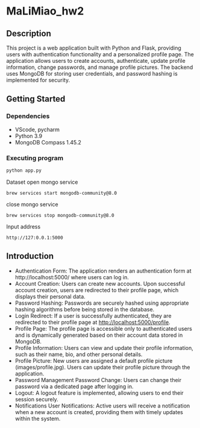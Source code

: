 # MaLiMiao_hw2
## Description
This project is a web application built with Python and Flask, providing users with authentication functionality and a personalized profile page. The application allows users to create accounts, authenticate, update profile information, change passwords, and manage profile pictures. The backend uses MongoDB for storing user credentials, and password hashing is implemented for security.
  
## Getting Started
### Dependencies
- VScode, pycharm
- Python 3.9
- MongoDB Compass 1.45.2
### Executing program
```python
python app.py
```
Dataset
 open mongo service
```
brew services start mongodb-community@8.0
```
 close mongo service
```
brew services stop mongodb-community@8.0
```

Input address
```
http://127:0.0.1:5000
```

## Introduction
- Authentication Form: The application renders an authentication form at http://localhost:5000/ where users can log in.
- Account Creation: Users can create new accounts. Upon successful account creation, users are redirected to their profile page, which displays their personal data.
- Password Hashing: Passwords are securely hashed using appropriate hashing algorithms before being stored in the database.
- Login Redirect: If a user is successfully authenticated, they are redirected to their profile page at [http://localhost:5000/profile](http://localhost:5000/profile).
- Profile Page: The profile page is accessible only to authenticated users and is dynamically generated based on their account data stored in MongoDB.
- Profile Information: Users can view and update their profile information, such as their name, bio, and other personal details.
- Profile Picture: New users are assigned a default profile picture (images/profile.jpg).
Users can update their profile picture through the application.
- Password Management
Password Change: Users can change their password via a dedicated page after logging in.
- Logout: A logout feature is implemented, allowing users to end their session securely.
- Notifications
User Notifications: Active users will receive a notification when a new account is created, providing them with timely updates within the system.
